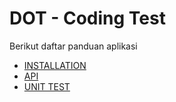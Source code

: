 # DOT - Coding Test
Berikut daftar panduan aplikasi

 - [INSTALLATION](https://github.com/Gerrystev/DOT/blob/main/INSTALLATION.md)
 - [API](https://github.com/Gerrystev/DOT/blob/main/API.md)
 - [UNIT TEST](https://github.com/Gerrystev/DOT/blob/main/UNIT%20TEST.md)
